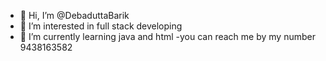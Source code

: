 - 👋 Hi, I’m @DebaduttaBarik
- 👀 I’m interested in full stack developing 
- 🌱 I’m currently learning java and html
-you can reach me by my number 9438163582

<!---
DebaduttaBarik/DebaduttaBarik is a ✨ special ✨ repository because its `README.md` (this file) appears on your GitHub profile.
You can click the Preview link to take a look at your changes.
--->
